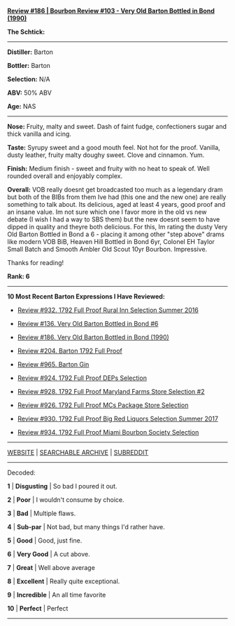 
[**Review #186 | Bourbon Review #103 - Very Old Barton Bottled in Bond (1990)**]( https://t8ke.review/review-186-very-old-barton-bottled-in-bond-1990/)

**The Schtick:** 

-----

**Distiller:** Barton

**Bottler:** Barton

**Selection:** N/A

**ABV:**  50% ABV

**Age:** NAS 

-----

**Nose:**  Fruity, malty and sweet. Dash of faint fudge, confectioners sugar and thick vanilla and icing. 

**Taste:** Syrupy sweet and a good mouth feel. Not hot for the proof. Vanilla, dusty leather, fruity malty doughy sweet. Clove and cinnamon. Yum.     

**Finish:** Medium finish - sweet and fruity with no heat to speak of. Well rounded overall and enjoyably complex.   

**Overall:** VOB really doesnt get broadcasted too much as a legendary dram but both of the BIBs from them Ive had (this one and the new one) are really something to talk about. Its delicious, aged at least 4 years, good proof and an insane value. Im not sure which one I favor more in the old vs new debate (I wish I had a way to SBS them) but the new doesnt seem to have dipped in quality and theyre both delicious. For this, Im rating the dusty Very Old Barton Bottled in Bond a 6 - placing it among other "step above" drams like modern VOB BiB, Heaven Hill Bottled in Bond 6yr, Colonel EH Taylor Small Batch and Smooth Ambler Old Scout 10yr Bourbon. Impressive.

Thanks for reading!

**Rank: 6**

----- 

**10 Most Recent Barton Expressions I Have Reviewed:** 

- [Review #932. 1792 Full Proof Rural Inn Selection Summer 2016]( https://t8ke.review/review-932-1792-full-proof-rural-inn-selection-summer-2016/) 

- [Review #136. Very Old Barton Bottled in Bond #6]( https://t8ke.review/review-136-very-old-barton-bib/) 

- [Review #186. Very Old Barton Bottled in Bond (1990)]( https://t8ke.review/review-186-very-old-barton-bottled-in-bond-1990/) 

- [Review #204. Barton 1792 Full Proof]( https://t8ke.review/review-204-1792-full-proof/) 

- [Review #965. Barton Gin]( https://t8ke.review/review-965-barton-gin/) 

- [Review #924. 1792 Full Proof DEPs Selection]( https://t8ke.review/review-924-1792-full-proof-deps-selection/) 

- [Review #928. 1792 Full Proof Maryland Farms Store Selection #2]( https://t8ke.review/review-928-1792-full-proof-maryland-farms-2-selection/) 

- [Review #926. 1792 Full Proof MCs Package Store Selection]( https://t8ke.review/review-926-1792-full-proof-mcs-package-store-selection/) 

- [Review #930. 1792 Full Proof Big Red Liquors Selection Summer 2017]( https://t8ke.review/review-930-1792-full-proof-big-red-liquors-selection-summer-2017/) 

- [Review #934. 1792 Full Proof Miami Bourbon Society Selection]( https://t8ke.review/review-934-1792-full-proof-miami-bourbon-society-selection/) 

-----

[WEBSITE](https://t8ke.review) | [SEARCHABLE ARCHIVE](https://t8ke.review/review-archive/) | [SUBREDDIT](https://reddit.com/r/t8kereviews)

-----

Decoded:

**1** | **Disgusting** | So bad I poured it out.

**2** | **Poor** | I wouldn't consume by choice.

**3** | **Bad** | Multiple flaws.

**4** | **Sub-par** | Not bad, but many things I'd rather have.

**5** | **Good** | Good, just fine.

**6** | **Very Good** | A cut above.

**7** | **Great** | Well above average

**8** | **Excellent** | Really quite exceptional.

**9** | **Incredible** | An all time favorite

**10** | **Perfect** | Perfect

----

